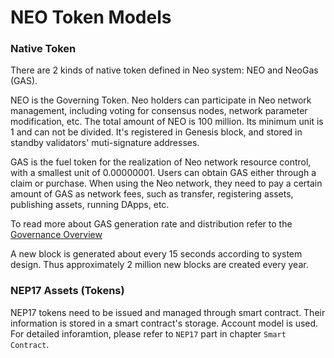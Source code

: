 # NEO Token Models

### Native Token

There are 2 kinds of native token defined in Neo system: NEO and NeoGas (GAS).

NEO is the Governing Token. Neo holders can participate in Neo network management, including voting for consensus nodes, network parameter modification, etc. The total amount of NEO is 100 million. Its minimum unit is 1 and can not be divided. It's registered in Genesis block, and stored in standby validators' muti-signature addresses.

GAS is the fuel token for the realization of Neo network resource control, with a smallest unit of 0.00000001. Users can obtain GAS either through a claim or purchase. When using the Neo network, they need to pay a certain amount of GAS as network fees, such as transfer, registering assets, publishing assets, running DApps, etc.

To read more about GAS generation rate and distribution refer to the [Governance Overview](https://docs.neo.org/v3/docs/en-us/basic/governance.html)

A new block is generated about every 15 seconds according to system design. Thus approximately 2 million new blocks are created every year. 


### NEP17 Assets (Tokens)

NEP17 tokens need to be issued and managed through smart contract. Their information is stored in a smart contract's storage. Account model is used. For detailed inforamtion, please refer to `NEP17` part in chapter `Smart Contract`.
